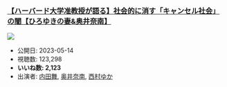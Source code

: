 ### [【ハーバード大学准教授が語る】社会的に消す「キャンセル社会」の闇【ひろゆきの妻&奥井奈南】](https://www.youtube.com/watch?v=5ewJM30SM3M)
[![](https://img.youtube.com/vi/5ewJM30SM3M/sddefault.jpg)](https://www.youtube.com/watch?v=5ewJM30SM3M)
-   公開日: 2023-05-14
-   視聴数: 123,298
-   **いいね数: 2,123**
-   出演者: [内田舞](/rehacq_fan/people/内田舞 "wikilink"), [奥井奈南](/rehacq_fan/people/奥井奈南 "wikilink"), [西村ゆか](/rehacq_fan/people/西村ゆか "wikilink")
